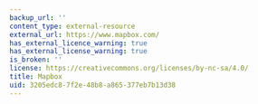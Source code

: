 ```yaml
---
backup_url: ''
content_type: external-resource
external_url: https://www.mapbox.com/
has_external_licence_warning: true
has_external_license_warning: true
is_broken: ''
license: https://creativecommons.org/licenses/by-nc-sa/4.0/
title: Mapbox
uid: 3205edc8-7f2e-48b8-a865-377eb7b13d38
---
```

